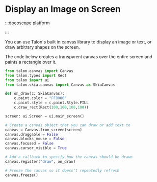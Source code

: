 # Display an Image on Screen

:::docoscope platform

:::

You can use Talon's built in canvas library to display an image or text, or draw arbitrary shapes on the screen.

The code below creates a transparent canvas over the entire screen and paints a rectangle over it.

```python
from talon.canvas import Canvas
from talon.types import Rect
from talon import ui
from talon.skia.canvas import Canvas as SkiaCanvas

def on_draw(c: SkiaCanvas):
    c.paint.color = "FF0000"
    c.paint.style = c.paint.Style.FILL
    c.draw_rect(Rect(100,100,100,100))

screen: ui.Screen = ui.main_screen()

# Create a canvas object that you can draw or add text to
canvas = Canvas.from_screen(screen)
canvas.draggable = False
canvas.blocks_mouse = False
canvas.focused = False
canvas.cursor_visible = True

# Add a callback to specify how the canvas should be drawn
canvas.register("draw", on_draw)

# Freeze the canvas so it doesn't repeatedly refresh
canvas.freeze()
```
